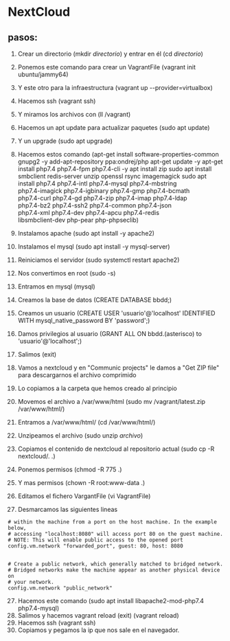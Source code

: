 # NextCloud
## pasos:

1. Crear un directorio (mkdir *directorio*) y entrar en él (cd *directorio*)
2. Ponemos este comando para crear un VagrantFile (vagrant init ubuntu/jammy64)
3. Y este otro para la infraestructura (vagrant up --provider=virtualbox)
4. Hacemos ssh (vagrant ssh)
5. Y miramos los archivos con (ll /vagrant)

6. Hacemos un apt update para actualizar paquetes (sudo apt update)
7. Y un upgrade (sudo apt upgrade)
8. Hacemos estos comando (apt-get install software-properties-common gnupg2 -y 
add-apt-repository ppa:ondrej/php 
apt-get update -y 
apt-get install php7.4 php7.4-fpm php7.4-cli -y
apt install zip
sudo apt install smbclient redis-server unzip openssl rsync imagemagick
sudo apt install php7.4 php7.4-intl php7.4-mysql php7.4-mbstring \
    php7.4-imagick php7.4-igbinary php7.4-gmp php7.4-bcmath \
    php7.4-curl php7.4-gd php7.4-zip php7.4-imap php7.4-ldap \
    php7.4-bz2 php7.4-ssh2 php7.4-common php7.4-json \
    php7.4-xml php7.4-dev php7.4-apcu php7.4-redis \
    libsmbclient-dev php-pear php-phpseclib)
8. Instalamos apache (sudo apt install -y apache2)
9. Instalamos el mysql (sudo apt install -y mysql-server)
10. Reiniciamos el servidor (sudo systemctl restart apache2)

11. Nos convertimos en root (sudo -s)
12. Entramos en mysql (mysql)
13. Creamos la base de datos (CREATE DATABASE bbdd;)
14. Creamos un usuario (CREATE USER 'usuario'@'localhost' IDENTIFIED WITH mysql_native_password BY 'password';)
15. Damos privilegios al usuario (GRANT ALL ON bbdd.(asterisco) to 'usuario'@'localhost';)
16. Salimos (exit)

17. Vamos a nextcloud y en "Communic projects" le damos a "Get ZIP file" para descargarnos el archivo comprimido
18. Lo copiamos a la carpeta que hemos creado al principio
19. Movemos el archivo a /var/www/html (sudo mv /vagrant/latest.zip /var/www/html/)
20. Entramos a /var/www/html/ (cd /var/www/html/)
21. Unzipeamos el archivo (sudo unzip *archivo*)
22. Copiamos el contenido de nextcloud al repositorio actual (sudo cp -R nextcloud/. .)
23. Ponemos permisos (chmod -R 775 .) 
24. Y mas permisos (chown -R root:www-data .)

25. Editamos el fichero VargantFile (vi VagrantFile)
26. Desmarcamos las siguientes lineas
```# Create a forwarded port mapping which allows access to a specific port
# within the machine from a port on the host machine. In the example below,
# accessing "localhost:8080" will access port 80 on the guest machine.
# NOTE: This will enable public access to the opened port
config.vm.network "forwarded_port", guest: 80, host: 8080


# Create a public network, which generally matched to bridged network.
# Bridged networks make the machine appear as another physical device on
# your network.
config.vm.network "public_network"
```
27. Hacemos este comando (sudo apt install libapache2-mod-php7.4 php7.4-mysql)
28. Salimos y hacemos vagrant reload (exit) (vagrant reload)
29. Hacemos ssh (vagrant ssh)
30. Copiamos y pegamos la ip que nos sale en el navegador.

